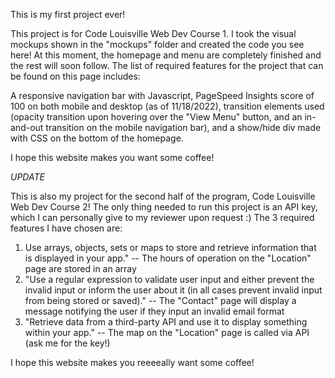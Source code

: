 This is my first project ever!

This project is for Code Louisville Web Dev Course 1. I took the visual mockups shown in the "mockups" folder and created the code you see here! At this moment, the homepage and menu are completely finished and the rest will soon follow. The list of required features for the project that can be found on this page includes:

A responsive navigation bar with Javascript, PageSpeed Insights score of 100 on both mobile and desktop (as of 11/18/2022), transition elements used (opacity transition upon hovering over the "View Menu" button, and an in-and-out transition on the mobile navigation bar), and a show/hide div made with CSS on the bottom of the homepage.

I hope this website makes you want some coffee!

*UPDATE*

This is also my project for the second half of the program, Code Louisville Web Dev Course 2! The only thing needed to run this project is an API key, which I can personally give to my reviewer upon request :) The 3 required features I have chosen are:
1) Use arrays, objects, sets or maps to store and retrieve information that is displayed in your app." -- The hours of operation on the "Location" page are stored in an array
2) "Use a regular expression to validate user input and either prevent the invalid input or inform the user about it (in all cases prevent invalid input from being stored or saved)." -- The "Contact" page will display a message notifying the user if they input an invalid email format
3) "Retrieve data from a third-party API and use it to display something within your app." -- The map on the "Location" page is called via API (ask me for the key!)

I hope this website makes you reeeeally want some coffee!

